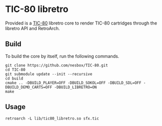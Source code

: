 # TIC-80 libretro

Provided is a [TIC-80](https://tic.computer) libretro core to render TIC-80 cartridges through the libretro API and RetroArch.

## Build

To build the core by itself, run the following commands.

```
git clone https://github.com/nesbox/TIC-80.git
cd TIC-80
git submodule update --init --recursive
cd build
cmake .. -DBUILD_PLAYER=OFF -DBUILD_SOKOL=OFF -DBUILD_SDL=OFF -DBUILD_DEMO_CARTS=OFF -DBUILD_LIBRETRO=ON
make
```

## Usage

```
retroarch -L lib/tic80_libretro.so sfx.tic
```
